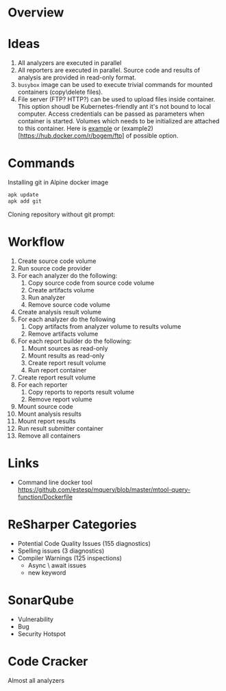 # Overview


# Ideas
1. All analyzers are executed in parallel
2. All reporters are executed in parallel. Source code and results of analysis are provided in read-only format.
3. `busybox` image can be used to execute trivial commands for mounted containers (copy\delete files).
4. File server (FTP? HTTP?) can be used to upload files inside container. This option shoudl be Kubernetes-friendly ant it's not bound to local computer. Access credentials can be passed as parameters when container is started. Volumes which needs to be initialized are attached to this container. Here is [example](https://hub.docker.com/r/delfer/alpine-ftp-server) or (example2)[https://hub.docker.com/r/bogem/ftp] of possible option.


# Commands

Installing git in Alpine docker image

```bash
apk update
apk add git
```

Cloning repository without git prompt:

# Workflow

1. Create source code volume
2. Run source code provider
3. For each analyzer do the following:
   1. Copy source code from source code volume
   2. Create artifacts volume
   3. Run analyzer
   4. Remove source code volume
4. Create analysis result volume
5. For each analyzer do the following
   1. Copy artifacts from analyzer volume to results volume
   2. Remove artifacts volume
3. For each report builder do the following:
   1. Mount sources as read-only
   2. Mount results as read-only
   3. Create report result volume
   4. Run report container
4. Create report result volume
5. For each reporter
   1. Copy reports to reports result volume
   2. Remove report volume
6. Mount source code
7. Mount analysis results
8. Mount report results
9. Run result submitter container
10. Remove all containers

# Links

* Command line docker tool https://github.com/estesp/mquery/blob/master/mtool-query-function/Dockerfile


# ReSharper Categories

* Potential Code Quality Issues (155 diagnostics)
* Spelling issues (3 diagnostics)
* Compiler Warnings (125 inspections)
  * Async \ await issues
  * new keyword

# SonarQube 

* Vulnerability
* Bug
* Security Hotspot

# Code Cracker

Almost all analyzers